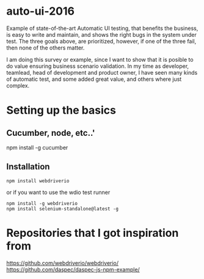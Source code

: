 # auto-ui-2016
Example of state-of-the-art Automatic UI testing, that benefits the business, is easy to write and maintain, and shows the right bugs in the system under test.
The three goals above, are prioritized, however, if one of the three fail, then none of the others matter.


I am doing this survey or example, since I want to show that it is posible to do value ensuring business scenario validation. 
In my time as developer, teamlead, head of development and product owner, I have seen many kinds of automatic test, and some added great value, and others where just complex.

# Setting up the basics
## Cucumber, node, etc..'

npm install -g cucumber

## Installation

```shell
npm install webdriverio
```

or if you want to use the wdio test runner

```shell
npm install -g webdriverio
npm install selenium-standalone@latest -g
```

# Repositories that I got inspiration from

https://github.com/webdriverio/webdriverio/
https://github.com/daspec/daspec-js-npm-example/
